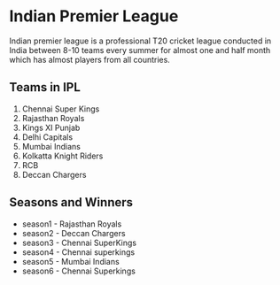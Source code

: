 # Indian Premier League
Indian premier league is a professional T20 cricket league conducted in India between 8-10 teams every summer for almost one and half month which has almost players from all countries.

## Teams in IPL
1. Chennai Super Kings
2. Rajasthan Royals
3. Kings XI Punjab
4. Delhi Capitals
5. Mumbai Indians
6. Kolkatta Knight Riders
7. RCB 
8. Deccan Chargers

## Seasons and Winners 
- season1 - Rajasthan Royals
- season2 - Deccan Chargers
- season3 - Chennai SuperKings 
- season4 - Chennai superkings
- season5 - Mumbai Indians
- season6 - Chennai Superkings
